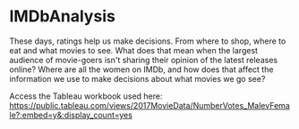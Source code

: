 # IMDbAnalysis
These days, ratings help us make decisions. From where to shop, where to eat and what movies to see. What does that mean when the largest audience of movie-goers isn't sharing their opinion of the latest releases online? Where are all the women on IMDb, and how does that affect the information we use to make decisions about what movies we go see?

Access the Tableau workbook used here: https://public.tableau.com/views/2017MovieData/NumberVotes_MalevFemale?:embed=y&:display_count=yes
